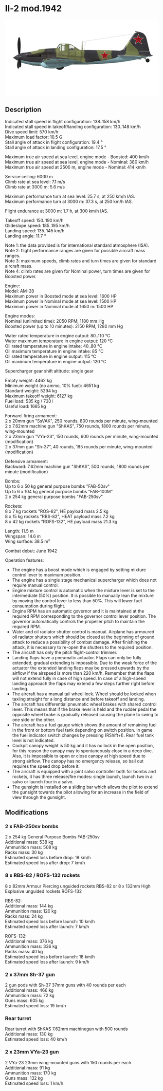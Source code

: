 # Il-2 mod.1942  
  
![il2m42](../images/il2m42.png)  
  
## Description  
  
Indicated stall speed in flight configuration: 138..158 km/h  
Indicated stall speed in takeoff/landing configuration: 130..148 km/h  
Dive speed limit: 570 km/h  
Maximum load factor: 10.5 G  
Stall angle of attack in flight configuration: 19.4 °  
Stall angle of attack in landing configuration: 17.5 °  
  
Maximum true air speed at sea level, engine mode - Boosted: 400 km/h  
Maximum true air speed at sea level, engine mode - Nominal: 380 km/h  
Maximum true air speed at 2500 m, engine mode - Nominal: 414 km/h  
  
Service ceiling: 6000 m  
Climb rate at sea level: 7.1 m/s  
Climb rate at 3000 m: 5.6 m/s  
  
Maximum performance turn at sea level: 25.7 s, at 250 km/h IAS.  
Maximum performance turn at 3000 m: 37.3 s, at 250 km/h IAS.  
  
Flight endurance at 3000 m: 1.7 h, at 300 km/h IAS.  
  
Takeoff speed: 150..190 km/h  
Glideslope speed: 185..195 km/h  
Landing speed: 135..145 km/h  
Landing angle: 11.7 °  
  
Note 1: the data provided is for international standard atmosphere (ISA).  
Note 2: flight performance ranges are given for possible aircraft mass ranges.  
Note 3: maximum speeds, climb rates and turn times are given for standard aircraft mass.  
Note 4: climb rates are given for Nominal power, turn times are given for Boosted power.  
  
Engine:  
Model: AM-38  
Maximum power in Boosted mode at sea level: 1600 HP  
Maximum power in Nominal mode at sea level: 1500 HP  
Maximum power in Nominal mode at 1650 m: 1500 HP  
  
Engine modes:  
Nominal (unlimited time): 2050 RPM, 1180 mm Hg  
Boosted power (up to 10 minutes): 2150 RPM, 1280 mm Hg  
  
Water rated temperature in engine output: 80..110 °C  
Water maximum temperature in engine output: 120 °C  
Oil rated temperature in engine intake: 40..80 °C  
Oil maximum temperature in engine intake: 85 °C  
Oil rated temperature in engine output: 115 °C  
Oil maximum temperature in engine output: 120 °C  
  
Supercharger gear shift altitude: single gear  
  
Empty weight: 4462 kg  
Minimum weight (no ammo, 10% fuel): 4651 kg  
Standard weight: 5294 kg  
Maximum takeoff weight: 6127 kg  
Fuel load: 535 kg / 730 l  
Useful load: 1665 kg  
  
Forward-firing armament:  
2 x 20mm gun "SsVAK", 250 rounds, 800 rounds per minute, wing-mounted  
2 x 7.62mm machine gun "ShKAS", 750 rounds, 1800 rounds per minute, wing-mounted  
2 x 23mm gun "VYa-23", 150 rounds, 600 rounds per minute, wing-mounted (modification)  
2 x 37mm gun "Sh-37", 40 rounds, 185 rounds per minute, wing-mounted (modification)  
  
Defensive armament:  
Backward: 7.62mm machine gun "ShKAS", 500 rounds, 1800 rounds per minute (modification)  
  
Bombs:  
Up to 6 x 50 kg general purpose bombs "FAB-50sv"  
Up to 6 x 104 kg general purpose bombs "FAB-100M"  
2 x 254 kg general purpose bombs "FAB-250sv"  
  
Rockets:  
8 x 7 kg rockets "ROS-82", HE payload mass 2.5 kg  
8 x 15 kg rockets "RBS-82", HEAT payload mass 7.2 kg  
8 x 42 kg rockets "ROFS-132", HE payload mass 21.3 kg  
  
Length: 11.5 m  
Wingspan: 14.6 m  
Wing surface: 38.5 m²  
  
Combat debut: June 1942  
  
Operation features:  
- The engine has a boost mode which is engaged by setting mixture control lever to maximum position.  
- The engine has a single stage mechanical supercharger which does not require manual control.  
- Engine mixture control is automatic when the mixture lever is set to the intermediate (50%) position. It is possible to manually lean the mixture by moving the control lever to less than 50%. This will lower fuel consumption during flight.  
- Engine RPM has an automatic governor and it is maintained at the required RPM corresponding to the governor control lever position. The governor automatically controls the propeller pitch to maintain the required RPM.  
- Water and oil radiator shutter control is manual. Airplane has armoured oil radiator shutters which should be closed at the beginning of ground attack to reduce a possibility of combat damage. After finishing the attack, it is necessary to re-open the shutters to the required position.  
- The aircraft has only the pitch flight-control trimmer.  
- Landing flaps have a pneumatic actuator. Flaps can only be fully extended; gradual extending is impossible. Due to the weak force of the actuator the extended landing flaps may be pressed upwards by the airflow if the airspeed is more than 220 km/h. Remember that the flaps will not extend fully in case of high speed. In case of a high-speed landing approach the flaps may extend a few steps further right before landing.  
- The aircraft has a manual tail wheel lock. Wheel should be locked when taxiing straight for a long distance and before takeoff and landing.  
- The aircraft has differential pneumatic wheel brakes with shared control lever. This means that if the brake lever is held and the rudder pedal the opposite wheel brake is gradually released causing the plane to swing to one side or the other.  
- The aircraft has a fuel gauge which shows the amount of remaining fuel in the front or bottom fuel tank depending on switch position. In game the fuel indicator switch changes by pressing (RShift+I). Rear fuel tank level is not indicated.   
- Cockpit canopy weight is 50 kg and it has no lock in the open position, for this reason the canopy may to spontaneously close in a deep dive. Also, it is impossible to open or close canopy at high speed due to strong airflow. The canopy has no emergency release, so bail out requires the speed drop before it.  
- The aircraft is equipped with a joint salvo controller both for bombs and rockets, it has three release/fire modes: single launch, launch two in a salvo or launch four in a salvo.  
- The gunsight is installed on a sliding bar which allows the pilot to extend the gunsight towards the pilot allowing for an increase in the field of view through the gunsight.  
  
## Modifications  
  
  
### 2 x FAB-250sv bombs  
  
2 x 254 kg General Purpose Bombs FAB-250sv  
Additional mass: 538 kg  
Ammunition mass: 508 kg  
Racks mass: 30 kg  
Estimated speed loss before drop: 18 km/h  
Estimated speed loss after drop: 7 km/h  ﻿
  
### 8 x RBS-82 / ROFS-132 rockets  
  
8 x 82mm Armour Piercing unguided rockets RBS-82 or 8 x 132mm High Explosive unguided rockets ROFS-132  
  
RBS-82:  
Additional mass: 144 kg  
Ammunition mass: 120 kg  
Racks mass: 24 kg  
Estimated speed loss before launch: 10 km/h  
Estimated speed loss after launch: 7 km/h  
  
ROFS-132:  
Additional mass: 376 kg  
Ammunition mass: 336 kg  
Racks mass: 40 kg  
Estimated speed loss before launch: 18 km/h  
Estimated speed loss after launch: 9 km/h  
  
### 2 x 37mm Sh-37 gun  
  
2 gun pods with Sh-37 37mm guns with 40 rounds per each  
Additional mass: 466 kg  
Ammunition mass: 72 kg  
Guns mass: 605 kg  
Estimated speed loss: 19 km/h  
  
### Rear turret  
  
Rear turret with ShKAS 7.62mm machinegun with 500 rounds  
Additional mass: 130 kg  
Estimated speed loss: 40 km/h  
  
### 2 x 23mm VYa-23 gun  
  
2 VYa-23 23mm wing-mounted guns with 150 rounds per each  
Additional mass: 91 kg  
Ammunition mass: 170 kg  
Guns mass: 132 kg  
Estimated speed loss: 1 km/h  